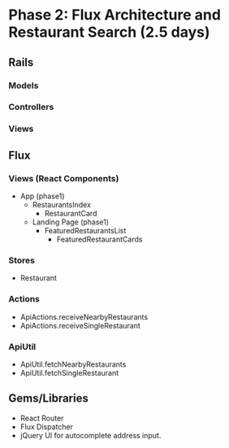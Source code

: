 # Phase 2: Flux Architecture and Restaurant Search (2.5 days)

## Rails
### Models

### Controllers

### Views

## Flux
### Views (React Components)
* App (phase1)
  * RestaurantsIndex
    * RestaurantCard
  * Landing Page (phase1)
    * FeaturedRestaurantsList
      * FeaturedRestaurantCards

### Stores
* Restaurant

### Actions
* ApiActions.receiveNearbyRestaurants
* ApiActions.receiveSingleRestaurant

### ApiUtil

* ApiUtil.fetchNearbyRestaurants
* ApiUtil.fetchSingleRestaurant

## Gems/Libraries
* React Router
* Flux Dispatcher
* jQuery UI for autocomplete address input.
